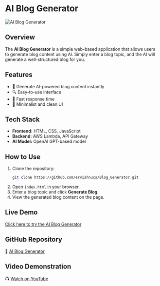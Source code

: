 # AI Blog Generator

![AI Blog Generator](https://raw.githubusercontent.com/ervishnucs/Blog_Generator/main/assets/banner.png)

## Overview
The **AI Blog Generator** is a simple web-based application that allows users to generate blog content using AI. Simply enter a blog topic, and the AI will generate a well-structured blog for you.

## Features
- 📌 Generate AI-powered blog content instantly
- 🔍 Easy-to-use interface
- 🚀 Fast response time
- 🎨 Minimalist and clean UI

## Tech Stack
- **Frontend:** HTML, CSS, JavaScript
- **Backend:** AWS Lambda, API Gateway
- **AI Model:** OpenAI GPT-based model

## How to Use
1. Clone the repository:
   ```bash
   git clone https://github.com/ervishnucs/Blog_Generator.git
   ```
2. Open `index.html` in your browser.
3. Enter a blog topic and click **Generate Blog**.
4. View the generated blog content on the page.

## Live Demo
[Click here to try the AI Blog Generator](https://your-live-demo-link.com)

## GitHub Repository
🔗 [AI Blog Generator](https://github.com/ervishnucs/Blog_Generator)

## Video Demonstration
📺 [Watch on YouTube](https://youtu.be/Oekg6Jx0S_g)
